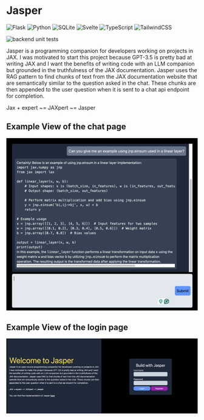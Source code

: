 # Jasper
![Flask](https://img.shields.io/badge/flask-%23000.svg?style=for-the-badge&logo=flask&logoColor=white)
![Python](https://img.shields.io/badge/python-3670A0?style=for-the-badge&logo=python&logoColor=ffdd54)
![SQLite](https://img.shields.io/badge/sqlite-%2307405e.svg?style=for-the-badge&logo=sqlite&logoColor=white)
![Svelte](https://img.shields.io/badge/svelte-%23f1413d.svg?style=for-the-badge&logo=svelte&logoColor=white)
![TypeScript](https://img.shields.io/badge/typescript-%23007ACC.svg?style=for-the-badge&logo=typescript&logoColor=white)
![TailwindCSS](https://img.shields.io/badge/tailwindcss-%2338B2AC.svg?style=for-the-badge&logo=tailwind-css&logoColor=white)

![backend unit tests](https://github.com/townsag/Jasper/actions/workflows/python-app.yaml/badge.svg)

Jasper is a programming companion for developers working on projects in JAX. I was motivated to start this project because GPT-3.5 is pretty bad at writing JAX and I want the benefits of writing code with an LLM companion but grounded in the truthfulness of the JAX documentation. Jasper uses the RAG pattern to find chunks of text from the JAX documentation website that are semantically similar to the question asked in the chat. These chunks are then appended to the user question when it is sent to a chat api endpoint for completion.

Jax + expert ~= JAXpert ~= Jasper

## Example View of the chat page
<img src="/assets/chat_example.png" width="650">

## Example View of the login page
![Screenshot of the login page](/assets/login_example.png)
